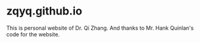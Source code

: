 zqyq.github.io
=====================
This is personal website of Dr. Qi Zhang.
And thanks to Mr. Hank Quinlan's code for the website.
